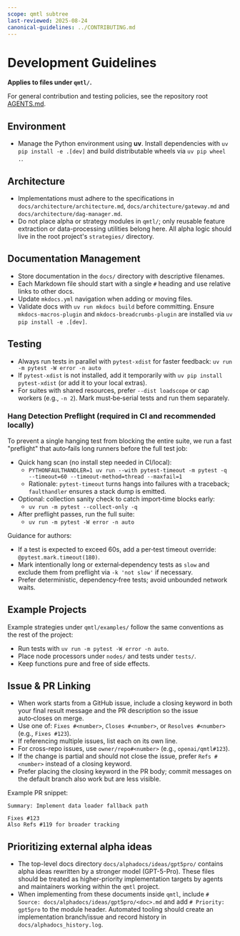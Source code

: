 ```yaml
---
scope: qmtl subtree
last-reviewed: 2025-08-24
canonical-guidelines: ../CONTRIBUTING.md
---
```


# Development Guidelines

**Applies to files under `qmtl/`.**

For general contribution and testing policies, see the repository root [AGENTS.md](../AGENTS.md).

## Environment

- Manage the Python environment using **uv**. Install dependencies with
  `uv pip install -e .[dev]` and build distributable wheels via `uv pip wheel .`.

## Architecture

- Implementations must adhere to the specifications in `docs/architecture/architecture.md`,
  `docs/architecture/gateway.md` and `docs/architecture/dag-manager.md`.
- Do not place alpha or strategy modules in `qmtl/`; only reusable feature extraction or
  data-processing utilities belong here. All alpha logic should live in the root project's
  `strategies/` directory.

## Documentation Management

- Store documentation in the `docs/` directory with descriptive filenames.
- Each Markdown file should start with a single `#` heading and use relative links to other docs.
- Update `mkdocs.yml` navigation when adding or moving files.
- Validate docs with `uv run mkdocs build` before committing. Ensure `mkdocs-macros-plugin`
  and `mkdocs-breadcrumbs-plugin` are installed via `uv pip install -e .[dev]`.

## Testing

- Always run tests in parallel with `pytest-xdist` for faster feedback:
  `uv run -m pytest -W error -n auto`
- If `pytest-xdist` is not installed, add it temporarily with
  `uv pip install pytest-xdist` (or add it to your local extras).
- For suites with shared resources, prefer `--dist loadscope` or cap workers
  (e.g., `-n 2`). Mark must‑be‑serial tests and run them separately.

### Hang Detection Preflight (required in CI and recommended locally)

To prevent a single hanging test from blocking the entire suite, we run a fast
"preflight" that auto‑fails long runners before the full test job:

- Quick hang scan (no install step needed in CI/local):
  - `PYTHONFAULTHANDLER=1 uv run --with pytest-timeout -m pytest -q --timeout=60 --timeout-method=thread --maxfail=1`
  - Rationale: `pytest-timeout` turns hangs into failures with a traceback; `faulthandler` ensures a stack dump is emitted.
- Optional: collection sanity check to catch import‑time blocks early:
  - `uv run -m pytest --collect-only -q`
- After preflight passes, run the full suite:
  - `uv run -m pytest -W error -n auto`

Guidance for authors:
- If a test is expected to exceed 60s, add a per‑test timeout override: `@pytest.mark.timeout(180)`.
- Mark intentionally long or external‑dependency tests as `slow` and exclude them from preflight via `-k 'not slow'` if necessary.
- Prefer deterministic, dependency‑free tests; avoid unbounded network waits.

## Example Projects

Example strategies under `qmtl/examples/` follow the same conventions as the rest of the
project:

- Run tests with `uv run -m pytest -W error -n auto`.
- Place node processors under `nodes/` and tests under `tests/`.
- Keep functions pure and free of side effects.

## Issue & PR Linking

- When work starts from a GitHub issue, include a closing keyword in both your final result message and the PR description so the issue auto‑closes on merge.
- Use one of: `Fixes #<number>`, `Closes #<number>`, or `Resolves #<number>` (e.g., `Fixes #123`).
- If referencing multiple issues, list each on its own line.
- For cross-repo issues, use `owner/repo#<number>` (e.g., `openai/qmtl#123`).
- If the change is partial and should not close the issue, prefer `Refs #<number>` instead of a closing keyword.
- Prefer placing the closing keyword in the PR body; commit messages on the default branch also work but are less visible.

Example PR snippet:

```
Summary: Implement data loader fallback path

Fixes #123
Also Refs #119 for broader tracking
```

## Prioritizing external alpha ideas

- The top-level docs directory `docs/alphadocs/ideas/gpt5pro/` contains alpha ideas rewritten
  by a stronger model (GPT-5-Pro). These files should be treated as higher-priority
  implementation targets by agents and maintainers working within the `qmtl` project.
- When implementing from these documents inside `qmtl`, include
  `# Source: docs/alphadocs/ideas/gpt5pro/<doc>.md` and add `# Priority: gpt5pro` to the
  module header. Automated tooling should create an implementation branch/issue and record
  history in `docs/alphadocs_history.log`.
